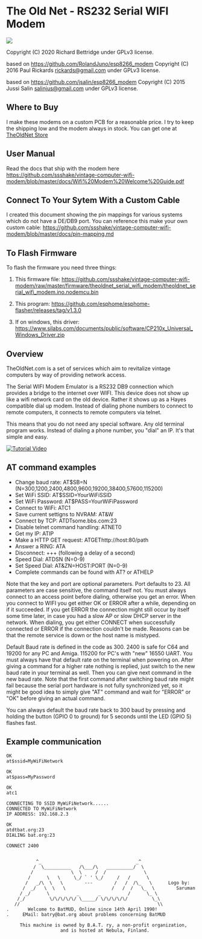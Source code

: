 The Old Net - RS232 Serial WIFI Modem
=========================
![](https://raw.githubusercontent.com/ssshake/vintage-computer-wifi-modem/master/docs/modemv3.jpg)

Copyright (C) 2020 Richard Bettridge under GPLv3 license.

based on https://github.com/RolandJuno/esp8266_modem
Copyright (C) 2016 Paul Rickards <rickards@gmail.com> under GPLv3 license.

based on https://github.com/jsalin/esp8266_modem
Copyright (C) 2015 Jussi Salin <salinjus@gmail.com> under GPLv3 license.

## Where to Buy

I make these modems on a custom PCB for a reasonable price. I try to keep the shipping low and the modem always in stock. You can get one at [TheOldNet Store](https://theoldnet.com/store)

## User Manual

Read the docs that ship with the modem here https://github.com/ssshake/vintage-computer-wifi-modem/blob/master/docs/Wifi%20Modem%20Welcome%20Guide.pdf

## Connect To Your Sytem With a Custom Cable

I created this document showing the pin mappings for various systems which do not have a DE/DB9 port. You can reference this make your own custom cable: https://github.com/ssshake/vintage-computer-wifi-modem/blob/master/docs/pin-mapping.md

## To Flash Firmware

To flash the firmware you need three things:

1) This firmware file: https://github.com/ssshake/vintage-computer-wifi-modem/raw/master/firmware/theoldnet_serial_wifi_modem/theoldnet_serial_wifi_modem.ino.nodemcu.bin

2) This program: https://github.com/esphome/esphome-flasher/releases/tag/v1.3.0

3) If on windows, this driver: https://www.silabs.com/documents/public/software/CP210x_Universal_Windows_Driver.zip


Overview
--------
TheOldNet.com is a set of services which aim to revitalize vintage computers by way of providing network access.

The Serial WIFI Modem Emulator is a RS232 DB9 connection which provides a bridge to the internet over WIFI. This device does not show up like a wifi network card on the old device. Rather it shows up as a Hayes compatible dial up modem. Instead of dialing phone numbers to connect to remote computers, it connects to remote computers via telnet. 

This means that you do not need any special software. Any old terminal program works. Instead of dialing a phone number, you "dial" an IP. It's that simple and easy. 

[![Tutorial Video](https://raw.githubusercontent.com/ssshake/vintage-computer-wifi-modem/master/docs/quickstartthumb_with-title.png)](https://www.youtube.com/watch?v=kwbJz3IVW5M)

AT command examples
-------------------

* Change baud rate: AT$SB=N (N=300,1200,2400,4800,9600,19200,38400,57600,115200)
* Set WiFi SSID: AT$SSID=YourWiFiSSID
* Set WiFi Password: AT$PASS=YourWiFiPassword
* Connect to WiFi: ATC1
* Save current settigns to NVRAM: AT&W
* Connect by TCP: ATDTsome.bbs.com:23
* Disable telnet command handling: ATNET0
* Get my IP: ATIP
* Make a HTTP GET request: ATGEThttp://host:80/path
* Answer a RING: ATA
* Disconnect: +++ (following a delay of a second)
* Speed Dial: ATDSN (N=0-9)
* Set Speed Dial: AT&ZN=HOST:PORT (N=0-9)
* Complete commands can be found with AT? or ATHELP

Note that the key and port are optional parameters. Port defaults to 23. All parameters are case sensitive, the command itself not. You must always connect to an access point before dialing, otherwise you get an error. When you connect to WIFI you get either OK or ERROR after a while, depending on if it succeeded. If you get ERROR the connection might still occur by itself some time later, in case you had a slow AP or slow DHCP server in the network. When dialing, you get either CONNECT when successfully connected or ERROR if the connection couldn't be made. Reasons can be that the remote service is down or the host name is mistyped.

Default Baud rate is defined in the code as 300. 2400 is safe for C64 and 19200 for any PC and Amiga. 115200 for PC's with "new" 16550 UART.  You must always have that default rate on the terminal when powering on. After giving a command for a higher rate nothing is replied, just switch to the new baud rate in your terminal as well. Then you can give next command in the new baud rate. Note that the first command after switching baud rate might fail because the serial port hardware is not fully synchronized yet, so it might be good idea to simply give "AT" command and wait for "ERROR" or "OK" before giving an actual command.

You can always default the baud rate back to 300 baud by pressing and holding the button (GPIO 0 to ground) for 5 seconds until the LED (GPIO 5) flashes fast.

Example communication
---------------------
    
    OK
    at$ssid=MyWiFiNetwork
    
    OK
    at$pass=MyPassword
    
    OK
    atc1
    
    CONNECTING TO SSID MyWiFiNetwork......
    CONNECTED TO MyWiFiNetwork
    IP ADDRESS: 192.168.2.3
    
    OK
    atdtbat.org:23
    DIALING bat.org:23
    
    CONNECT 2400
    
    
               ^_                                   _^
              /  \__________   /\___/\   __________/  \
             /              \  \     /  /              \
            /      \   \     \_/ ` ' \_/     /   /      \
           /   _/\  \   \        ---        /   /  /\_   \      Logo by:
          /  _/   \  \   \                 /   /  /   \_  \        Saruman
         / _/      \          _       _          /      \_ \
        /_/         \/\/\/\/\/ \_____/ \/\/\/\/\/         \_\
       //                                                   \\
    .       Welcome to BatMUD, Online since 14th April 1990!
    .     EMail: batry@bat.org about problems concerning BatMUD
    
         This machine is owned by B.A.T. ry, a non-profit organization, 
                        and is hosted at Nebula, Finland.


